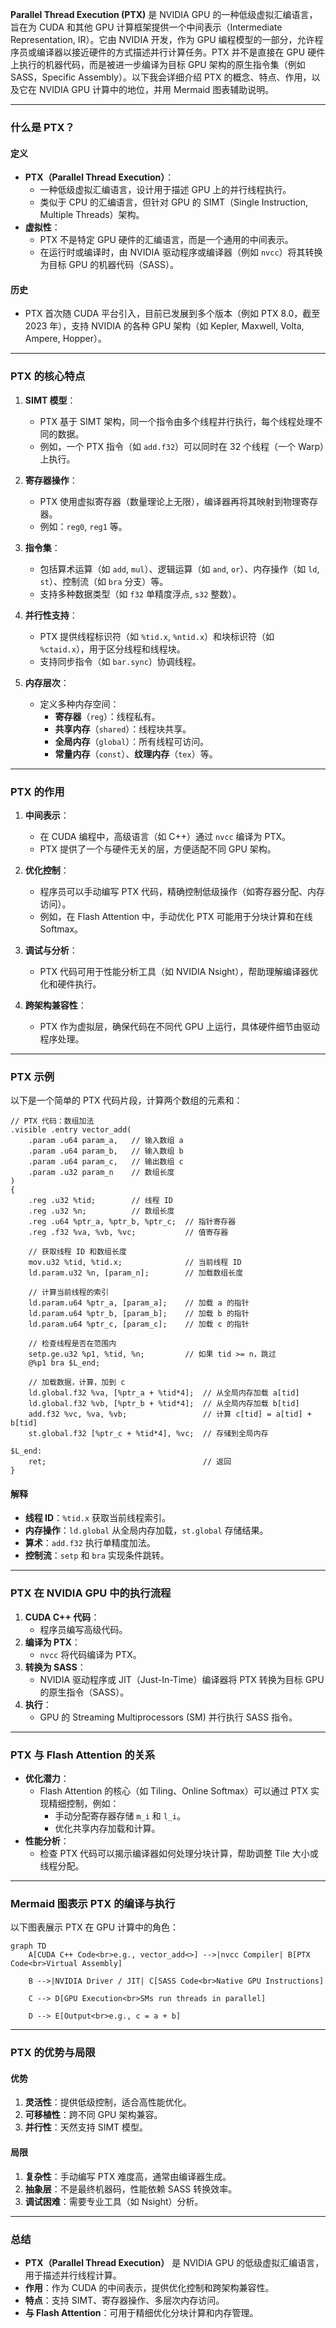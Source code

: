 **Parallel Thread Execution (PTX)** 是 NVIDIA GPU 的一种低级虚拟汇编语言，旨在为 CUDA 和其他 GPU 计算框架提供一个中间表示（Intermediate Representation, IR）。它由 NVIDIA 开发，作为 GPU 编程模型的一部分，允许程序员或编译器以接近硬件的方式描述并行计算任务。PTX 并不是直接在 GPU 硬件上执行的机器代码，而是被进一步编译为目标 GPU 架构的原生指令集（例如 SASS，Specific Assembly）。以下我会详细介绍 PTX 的概念、特点、作用，以及它在 NVIDIA GPU 计算中的地位，并用 Mermaid 图表辅助说明。

---

### 什么是 PTX？

#### 定义
- **PTX（Parallel Thread Execution）**：
  - 一种低级虚拟汇编语言，设计用于描述 GPU 上的并行线程执行。
  - 类似于 CPU 的汇编语言，但针对 GPU 的 SIMT（Single Instruction, Multiple Threads）架构。
- **虚拟性**：
  - PTX 不是特定 GPU 硬件的汇编语言，而是一个通用的中间表示。
  - 在运行时或编译时，由 NVIDIA 驱动程序或编译器（例如 `nvcc`）将其转换为目标 GPU 的机器代码（SASS）。

#### 历史
- PTX 首次随 CUDA 平台引入，目前已发展到多个版本（例如 PTX 8.0，截至 2023 年），支持 NVIDIA 的各种 GPU 架构（如 Kepler, Maxwell, Volta, Ampere, Hopper）。

---

### PTX 的核心特点

1. **SIMT 模型**：
   - PTX 基于 SIMT 架构，同一个指令由多个线程并行执行，每个线程处理不同的数据。
   - 例如，一个 PTX 指令（如 `add.f32`）可以同时在 32 个线程（一个 Warp）上执行。

2. **寄存器操作**：
   - PTX 使用虚拟寄存器（数量理论上无限），编译器再将其映射到物理寄存器。
   - 例如：`reg0`, `reg1` 等。

3. **指令集**：
   - 包括算术运算（如 `add`, `mul`）、逻辑运算（如 `and`, `or`）、内存操作（如 `ld`, `st`）、控制流（如 `bra` 分支）等。
   - 支持多种数据类型（如 `f32` 单精度浮点, `s32` 整数）。

4. **并行性支持**：
   - PTX 提供线程标识符（如 `%tid.x`, `%ntid.x`）和块标识符（如 `%ctaid.x`），用于区分线程和线程块。
   - 支持同步指令（如 `bar.sync`）协调线程。

5. **内存层次**：
   - 定义多种内存空间：
     - **寄存器**（`reg`）：线程私有。
     - **共享内存**（`shared`）：线程块共享。
     - **全局内存**（`global`）：所有线程可访问。
     - **常量内存**（`const`）、**纹理内存**（`tex`）等。

---

### PTX 的作用

1. **中间表示**：
   - 在 CUDA 编程中，高级语言（如 C++）通过 `nvcc` 编译为 PTX。
   - PTX 提供了一个与硬件无关的层，方便适配不同 GPU 架构。

2. **优化控制**：
   - 程序员可以手动编写 PTX 代码，精确控制低级操作（如寄存器分配、内存访问）。
   - 例如，在 Flash Attention 中，手动优化 PTX 可能用于分块计算和在线 Softmax。

3. **调试与分析**：
   - PTX 代码可用于性能分析工具（如 NVIDIA Nsight），帮助理解编译器优化和硬件执行。

4. **跨架构兼容性**：
   - PTX 作为虚拟层，确保代码在不同代 GPU 上运行，具体硬件细节由驱动程序处理。

---

### PTX 示例
以下是一个简单的 PTX 代码片段，计算两个数组的元素和：

```ptx
// PTX 代码：数组加法
.visible .entry vector_add(
    .param .u64 param_a,   // 输入数组 a
    .param .u64 param_b,   // 输入数组 b
    .param .u64 param_c,   // 输出数组 c
    .param .u32 param_n    // 数组长度
)
{
    .reg .u32 %tid;        // 线程 ID
    .reg .u32 %n;          // 数组长度
    .reg .u64 %ptr_a, %ptr_b, %ptr_c;  // 指针寄存器
    .reg .f32 %va, %vb, %vc;           // 值寄存器

    // 获取线程 ID 和数组长度
    mov.u32 %tid, %tid.x;              // 当前线程 ID
    ld.param.u32 %n, [param_n];        // 加载数组长度

    // 计算当前线程的索引
    ld.param.u64 %ptr_a, [param_a];    // 加载 a 的指针
    ld.param.u64 %ptr_b, [param_b];    // 加载 b 的指针
    ld.param.u64 %ptr_c, [param_c];    // 加载 c 的指针

    // 检查线程是否在范围内
    setp.ge.u32 %p1, %tid, %n;         // 如果 tid >= n，跳过
    @%p1 bra $L_end;

    // 加载数据，计算，加到 c
    ld.global.f32 %va, [%ptr_a + %tid*4];  // 从全局内存加载 a[tid]
    ld.global.f32 %vb, [%ptr_b + %tid*4];  // 从全局内存加载 b[tid]
    add.f32 %vc, %va, %vb;                 // 计算 c[tid] = a[tid] + b[tid]
    st.global.f32 [%ptr_c + %tid*4], %vc;  // 存储到全局内存

$L_end:
    ret;                                   // 返回
}
```

#### 解释
- **线程 ID**：`%tid.x` 获取当前线程索引。
- **内存操作**：`ld.global` 从全局内存加载，`st.global` 存储结果。
- **算术**：`add.f32` 执行单精度加法。
- **控制流**：`setp` 和 `bra` 实现条件跳转。

---

### PTX 在 NVIDIA GPU 中的执行流程
1. **CUDA C++ 代码**：
   - 程序员编写高级代码。
2. **编译为 PTX**：
   - `nvcc` 将代码编译为 PTX。
3. **转换为 SASS**：
   - NVIDIA 驱动程序或 JIT（Just-In-Time）编译器将 PTX 转换为目标 GPU 的原生指令（SASS）。
4. **执行**：
   - GPU 的 Streaming Multiprocessors (SM) 并行执行 SASS 指令。

---

### PTX 与 Flash Attention 的关系
- **优化潜力**：
  - Flash Attention 的核心（如 Tiling、Online Softmax）可以通过 PTX 实现精细控制，例如：
    - 手动分配寄存器存储 `m_i` 和 `l_i`。
    - 优化共享内存加载和计算。
- **性能分析**：
  - 检查 PTX 代码可以揭示编译器如何处理分块计算，帮助调整 Tile 大小或线程分配。

---

### Mermaid 图表示 PTX 的编译与执行
以下图表展示 PTX 在 GPU 计算中的角色：

```mermaid
graph TD
    A[CUDA C++ Code<br>e.g., vector_add<>] -->|nvcc Compiler| B[PTX Code<br>Virtual Assembly]
    
    B -->|NVIDIA Driver / JIT| C[SASS Code<br>Native GPU Instructions]
    
    C --> D[GPU Execution<br>SMs run threads in parallel]
    
    D --> E[Output<br>e.g., c = a + b]
```

---

### PTX 的优势与局限

#### 优势
1. **灵活性**：提供低级控制，适合高性能优化。
2. **可移植性**：跨不同 GPU 架构兼容。
3. **并行性**：天然支持 SIMT 模型。

#### 局限
1. **复杂性**：手动编写 PTX 难度高，通常由编译器生成。
2. **抽象层**：不是最终机器码，性能依赖 SASS 转换效率。
3. **调试困难**：需要专业工具（如 Nsight）分析。

---

### 总结
- **PTX（Parallel Thread Execution）** 是 NVIDIA GPU 的低级虚拟汇编语言，用于描述并行线程计算。
- **作用**：作为 CUDA 的中间表示，提供优化控制和跨架构兼容性。
- **特点**：支持 SIMT、寄存器操作、多层次内存访问。
- **与 Flash Attention**：可用于精细优化分块计算和内存管理。

